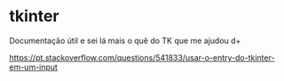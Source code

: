 # tkinter
Documentação útil e sei lá mais o quê do TK que me ajudou d+


https://pt.stackoverflow.com/questions/541833/usar-o-entry-do-tkinter-em-um-input
